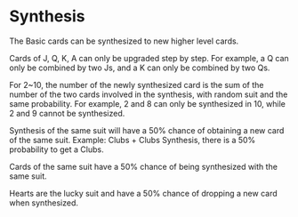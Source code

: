 # Synthesis

The Basic cards can be synthesized to new higher level cards. 

Cards of J, Q, K, A can only be upgraded step by step. For example, a Q can only be combined by two Js, and a K can only be combined by two Qs. 

For 2~10, the number of the newly synthesized card is the sum of the number of the two cards involved in the synthesis, with random suit  and the same probability. For example, 2 and 8 can only be synthesized in 10, while 2 and 9 cannot be synthesized.

Synthesis of the same suit will have a 50% chance of obtaining a new card of the same suit. Example: Clubs + Clubs Synthesis, there is a 50% probability to get a  Clubs.

Cards of the same suit have a 50% chance of being synthesized with the same suit.

Hearts are the lucky suit and have a 50% chance of dropping a new card when synthesized.


